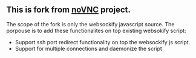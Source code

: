 ## This is fork from [noVNC](https://github.com/kanaka/noVNC) project.
The scope of the fork is only the websockify javascript source.
The porpouse is to add these functionalites on top existing websokify script:
- Support ssh port redirect functionality on top the websockify js script.
- Support for multiple connections and daemonize the script
